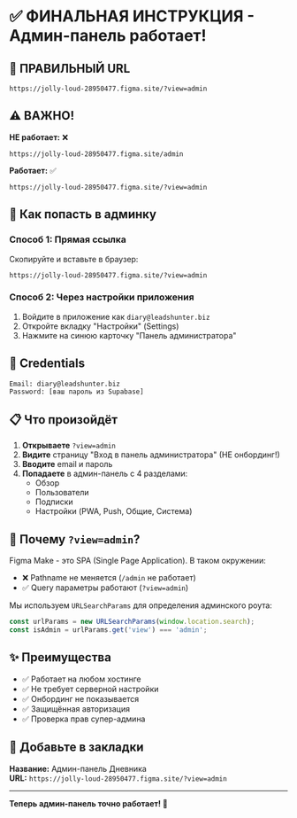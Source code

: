 # ✅ ФИНАЛЬНАЯ ИНСТРУКЦИЯ - Админ-панель работает!

## 🎯 ПРАВИЛЬНЫЙ URL

```
https://jolly-loud-28950477.figma.site/?view=admin
```

## ⚠️ ВАЖНО!

**НЕ работает:** ❌
```
https://jolly-loud-28950477.figma.site/admin
```

**Работает:** ✅
```
https://jolly-loud-28950477.figma.site/?view=admin
```

## 🚀 Как попасть в админку

### Способ 1: Прямая ссылка
Скопируйте и вставьте в браузер:
```
https://jolly-loud-28950477.figma.site/?view=admin
```

### Способ 2: Через настройки приложения
1. Войдите в приложение как `diary@leadshunter.biz`
2. Откройте вкладку "Настройки" (Settings)
3. Нажмите на синюю карточку "Панель администратора"

## 🔐 Credentials

```
Email: diary@leadshunter.biz
Password: [ваш пароль из Supabase]
```

## 📋 Что произойдёт

1. **Открываете** `?view=admin`
2. **Видите** страницу "Вход в панель администратора" (НЕ онбординг!)
3. **Вводите** email и пароль
4. **Попадаете** в админ-панель с 4 разделами:
   - Обзор
   - Пользователи
   - Подписки
   - Настройки (PWA, Push, Общие, Система)

## 🔧 Почему `?view=admin`?

Figma Make - это SPA (Single Page Application). В таком окружении:
- ❌ Pathname не меняется (`/admin` не работает)
- ✅ Query параметры работают (`?view=admin`)

Мы используем `URLSearchParams` для определения админского роута:
```javascript
const urlParams = new URLSearchParams(window.location.search);
const isAdmin = urlParams.get('view') === 'admin';
```

## ✨ Преимущества

- ✅ Работает на любом хостинге
- ✅ Не требует серверной настройки
- ✅ Онбординг не показывается
- ✅ Защищённая авторизация
- ✅ Проверка прав супер-админа

## 📱 Добавьте в закладки

**Название:** Админ-панель Дневника  
**URL:** `https://jolly-loud-28950477.figma.site/?view=admin`

---

**Теперь админ-панель точно работает! 🎉**
